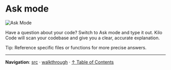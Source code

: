 # Ask mode

  <img src="images/askui.png" alt="Ask Mode" />

Have a question about your code? Switch to Ask mode and type it out. Kilo Code will scan your codebase and give you a clear, accurate explanation.

Tip: Reference specific files or functions for more precise answers.

---

**Navigation**: [src](../../src/) · [walkthrough](../src/walkthrough/) · [↑ Table of Contents](#step2)

